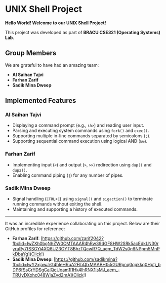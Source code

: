 # **UNIX Shell Project**  

**Hello World! Welcome to our UNIX Shell Project!**  

This project was developed as part of **BRACU CSE321 (Operating Systems) Lab**.  

## **Group Members**  
We are grateful to have had an amazing team:  
- **Al Saihan Tajvi**  
- **Farhan Zarif**
- **Sadik Mina Dweep** 

## **Implemented Features**  

### **Al Saihan Tajvi**  
- Displaying a command prompt (e.g., `sh>`) and reading user input.  
- Parsing and executing system commands using `fork()` and `exec()`.  
- Supporting multiple in-line commands separated by semicolons (`;`).  
- Supporting sequential command execution using logical AND (`&&`).  

### **Farhan Zarif**  
- Implementing input (`<`) and output (`>`, `>>`) redirection using `dup()` and `dup2()`.  
- Enabling command piping (`|`) for any number of pipes.  

### **Sadik Mina Dweep**  
- Signal handling (`CTRL+C`) using `signal()` and `sigaction()` to terminate running commands without exiting the shell.  
- Maintaining and supporting a history of executed commands.  

---

It was an incredible experience collaborating on this project. Below are their GitHub profiles for reference:  
- **Farhan Zarif**: [https://github.com/zarif2042?fbclid=IwZXh0bgNhZW0CMTAAAR4hRw39dGF8HW2SRk5acEdkLN30ryruRy7fSSGYi4XQ6UZ3OYT8BhzTQcwR7Q_aem_TdW2s0q6NPpm5MnPkDbaYg](Click!) 
- **Sadik Mina Dweep**: [https://github.com/sadikmina?fbclid=IwY2xjawJrG4hleHRuA2FlbQIxMAABHt55GURpnq0qgkkq0Hptj_bDP6fSsCrYDSgCaIQcUoam1l1Hk4lhRNX1lsMJ_aem_-TRUyDXohc048WlaZvd2mA](Click!) 
